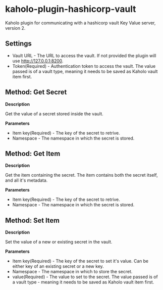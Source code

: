 # kaholo-plugin-hashicorp-vault
Kaholo plugin for communicating with a hashicorp vault Key Value server, version 2.

## Settings ##

* Vault URL - The URL to access the vault. If not provided the plugin will use http://127.0.0.1:8200.
* Token(Required) - Authentication token to access the vault. The value passed is of a vault type, meaning it needs to be saved as Kaholo vault item first.

## Method: Get Secret

**Description**

Get the value of a secret stored inside the vault.

**Parameters**

* Item key(Required) - The key of the secret to retrive. 
* Namespace - The namespace in which the secret is stored.

## Method: Get Item

**Description**

Get the item containing the secret. The item contains both the secret itself, and all it's metadata. 

**Parameters**

* Item key(Required) - The key of the secret to retrive. 
* Namespace - The namespace in which the secret is stored.

## Method: Set Item

**Description**

Set the value of a new or existing secret in the vault.

**Parameters**

* Item key(Required) - The key of the secret to set it's value. Can be either key of an existing secret or a new key.
* Namespace - The namespace in which to store the secret.
* value(Required) - The value to set to the secret. The value passed is of a vault type - meaning it needs to be saved as Kaholo vault item first.
